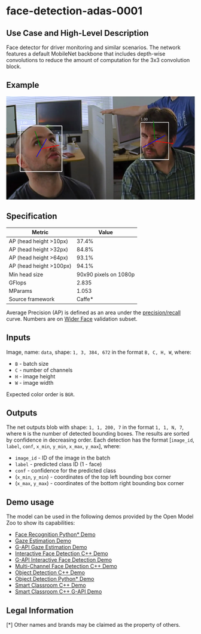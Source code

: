 # face-detection-adas-0001

## Use Case and High-Level Description

Face detector for driver monitoring and similar scenarios. The network features
a default MobileNet backbone that includes depth-wise convolutions to reduce the
amount of computation for the 3x3 convolution block.

## Example

![](./assets/face-detection-adas-0001.png)

## Specification

| Metric                          | Value                 |
|---------------------------------|-----------------------|
| AP (head height >10px)          | 37.4%                 |
| AP (head height >32px)          | 84.8%                 |
| AP (head height >64px)          | 93.1%                 |
| AP (head height >100px)         | 94.1%                 |
| Min head size                   | 90x90 pixels on 1080p |
| GFlops                          | 2.835                 |
| MParams                         | 1.053                 |
| Source framework                | Caffe\*               |

Average Precision (AP) is defined as an area under the
[precision/recall](https://en.wikipedia.org/wiki/Precision_and_recall)
curve. Numbers are on
[Wider Face](http://shuoyang1213.me/WIDERFACE/) validation subset.

## Inputs

Image, name: `data`, shape: `1, 3, 384, 672` in the format `B, C, H, W`, where:

- `B` - batch size
- `C` - number of channels
- `H` - image height
- `W` - image width

Expected color order is `BGR`.

## Outputs

The net outputs blob with shape: `1, 1, 200, 7` in the format `1, 1, N, 7`, where `N` is the number of detected
bounding boxes. The results are sorted by confidence in decreasing order. Each detection has the format
[`image_id`, `label`, `conf`, `x_min`, `y_min`, `x_max`, `y_max`], where:

- `image_id` - ID of the image in the batch
- `label` - predicted class ID (1 - face)
- `conf` - confidence for the predicted class
- (`x_min`, `y_min`) - coordinates of the top left bounding box corner
- (`x_max`, `y_max`) - coordinates of the bottom right bounding box corner

## Demo usage

The model can be used in the following demos provided by the Open Model Zoo to show its capabilities:

* [Face Recognition Python\* Demo](../../../demos/face_recognition_demo/python/README.md)
* [Gaze Estimation Demo](../../../demos/gaze_estimation_demo/cpp/README.md)
* [G-API Gaze Estimation Demo](../../../demos/gaze_estimation_demo/cpp_gapi/README.md)
* [Interactive Face Detection C++ Demo](../../../demos/interactive_face_detection_demo/cpp/README.md)
* [G-API Interactive Face Detection Demo](../../../demos/interactive_face_detection_demo/cpp_gapi/README.md)
* [Multi-Channel Face Detection C++ Demo](../../../demos/multi_channel_face_detection_demo/cpp/README.md)
* [Object Detection C++ Demo](../../../demos/object_detection_demo/cpp/README.md)
* [Object Detection Python\* Demo](../../../demos/object_detection_demo/python/README.md)
* [Smart Classroom C++ Demo](../../../demos/smart_classroom_demo/cpp/README.md)
* [Smart Classroom C++ G-API Demo](../../../demos/smart_classroom_demo/cpp_gapi/README.md)

## Legal Information
[*] Other names and brands may be claimed as the property of others.
